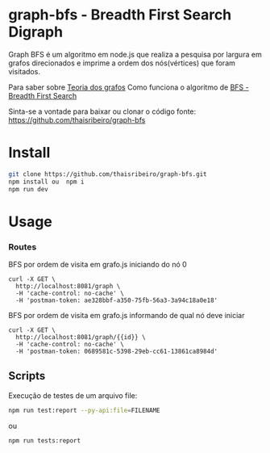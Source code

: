 # graph-bfs - Breadth First Search Digraph

Graph BFS é um algoritmo em node.js que realiza a pesquisa por largura em grafos direcionados e imprime a ordem dos nós(vértices) que foram visitados.

Para saber sobre [Teoria dos grafos](https://pt.wikipedia.org/wiki/Teoria_dos_grafos) 
Como funciona o algoritmo de [BFS - Breadth First Search](https://hackernoon.com/breadth-first-search-in-javascript-e655cd824fa4)

Sinta-se a vontade para baixar ou clonar o código fonte:
https://github.com/thaisribeiro/graph-bfs

# Install

```bash
git clone https://github.com/thaisribeiro/graph-bfs.git
npm install ou  npm i
npm run dev
```
# Usage
### Routes
BFS por ordem de visita em grafo.js iniciando do nó 0
```cURL
curl -X GET \
  http://localhost:8081/graph \
  -H 'cache-control: no-cache' \
  -H 'postman-token: ae328bbf-a350-75fb-56a3-3a94c18a0e18'
```
BFS por ordem de visita em grafo.js informando de qual nó deve iniciar
```cURL
curl -X GET \
  http://localhost:8081/graph/{{id}} \
  -H 'cache-control: no-cache' \
  -H 'postman-token: 0689581c-5398-29eb-cc61-13861ca8984d'
```

## Scripts
Execução de testes de um arquivo file: 
```bash
npm run test:report --py-api:file=FILENAME
```
ou
```bash
npm run tests:report 
```

